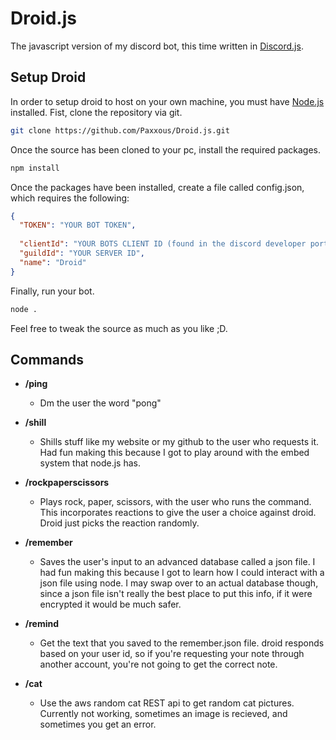 # Droid.js

The javascript version of my discord bot, this time written in [Discord.js](https://discord.js.org/).

## Setup Droid

In order to setup droid to host on your own machine, you must have [Node.js](https://nodejs.org/) installed. Fist, clone the repository via git.

```sh
git clone https://github.com/Paxxous/Droid.js.git
```

Once the source has been cloned to your pc, install the required packages.

```sh
npm install
```

Once the packages have been installed, create a file called config.json, which requires the following:

```json
{
  "TOKEN": "YOUR BOT TOKEN",
  
  "clientId": "YOUR BOTS CLIENT ID (found in the discord developer portal)",
  "guildId": "YOUR SERVER ID",
  "name": "Droid"
}
```

Finally, run your bot.

```sh
node .
```

Feel free to tweak the source as much as you like ;D.

## Commands

* **/ping**
  * Dm the user the word "pong"

* **/shill**
  * Shills stuff like my website or my github to the user who requests it. Had fun making this because I got to play around with the embed system that node.js has.

* **/rockpaperscissors**
  * Plays rock, paper, scissors, with the user who runs the command. This incorporates reactions to give the user a choice against droid. Droid just picks the reaction randomly.

* **/remember**
  * Saves the user's input to an advanced database called a json file. I had fun making this because I got to learn how I could interact with a json file using node. I may swap over to an actual database though, since a json file isn't really the best place to put this info, if it were encrypted it would be much safer.

* **/remind**
  * Get the text that you saved to the remember.json file. droid responds based on your user id, so if you're requesting your note through another account, you're not going to get the correct note.

* **/cat**
  * Use the aws random cat REST api to get random cat pictures. Currently not working, sometimes an image is recieved, and sometimes you get an error.
  